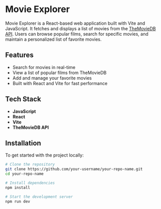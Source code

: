 #  Movie Explorer

Movie Explorer is a React-based web application built with Vite and JavaScript. It fetches and displays a list of movies from the [TheMovieDB API](https://www.themoviedb.org/). Users can browse popular films, search for specific movies, and maintain a personalized list of favorite movies.

##  Features

-  Search for movies in real-time  
-  View a list of popular films from TheMovieDB  
-  Add and manage your favorite movies  
-  Built with React and Vite for fast performance

##  Tech Stack

- **JavaScript**
- **React**
- **Vite**
- **TheMovieDB API**

##  Installation

To get started with the project locally:

```bash
# Clone the repository
git clone https://github.com/your-username/your-repo-name.git
cd your-repo-name

# Install dependencies
npm install

# Start the development server
npm run dev
